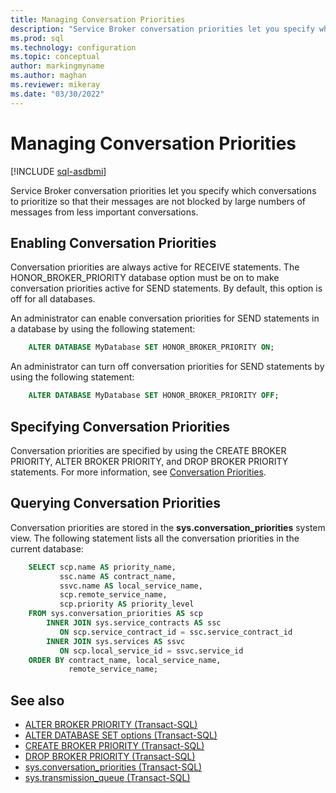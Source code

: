 ```yaml
---
title: Managing Conversation Priorities
description: "Service Broker conversation priorities let you specify which conversations to prioritize so that their messages are not blocked by large numbers of messages from less important conversations."
ms.prod: sql
ms.technology: configuration
ms.topic: conceptual
author: markingmyname
ms.author: maghan
ms.reviewer: mikeray
ms.date: "03/30/2022"
---
```


# Managing Conversation Priorities

[!INCLUDE [sql-asdbmi](../../includes/applies-to-version/sql-asdbmi.md)]

Service Broker conversation priorities let you specify which conversations to prioritize so that their messages are not blocked by large numbers of messages from less important conversations.

## Enabling Conversation Priorities

Conversation priorities are always active for RECEIVE statements. The HONOR_BROKER_PRIORITY database option must be on to make conversation priorities active for SEND statements. By default, this option is off for all databases.

An administrator can enable conversation priorities for SEND statements in a database by using the following statement:

```sql
    ALTER DATABASE MyDatabase SET HONOR_BROKER_PRIORITY ON;
```

An administrator can turn off conversation priorities for SEND statements by using the following statement:

```sql
    ALTER DATABASE MyDatabase SET HONOR_BROKER_PRIORITY OFF;
```

## Specifying Conversation Priorities

Conversation priorities are specified by using the CREATE BROKER PRIORITY, ALTER BROKER PRIORITY, and DROP BROKER PRIORITY statements. For more information, see [Conversation Priorities](conversation-priorities.md).

## Querying Conversation Priorities

Conversation priorities are stored in the **sys.conversation_priorities** system view. The following statement lists all the conversation priorities in the current database:

```sql
    SELECT scp.name AS priority_name,
           ssc.name AS contract_name,
           ssvc.name AS local_service_name,
           scp.remote_service_name,
           scp.priority AS priority_level
    FROM sys.conversation_priorities AS scp
        INNER JOIN sys.service_contracts AS ssc
           ON scp.service_contract_id = ssc.service_contract_id
        INNER JOIN sys.services AS ssvc
           ON scp.local_service_id = ssvc.service_id
    ORDER BY contract_name, local_service_name,
             remote_service_name;
```

## See also

- [ALTER BROKER PRIORITY (Transact-SQL)](../../t-sql/statements/alter-broker-priority-transact-sql.md)
- [ALTER DATABASE SET options (Transact-SQL)](../../t-sql/statements/alter-database-transact-sql-set-options.md)
- [CREATE BROKER PRIORITY (Transact-SQL)](../../t-sql/statements/create-broker-priority-transact-sql.md)
- [DROP BROKER PRIORITY (Transact-SQL)](../../t-sql/statements/drop-broker-priority-transact-sql.md)
- [sys.conversation_priorities (Transact-SQL)](../../relational-databases/system-catalog-views/sys-conversation-priorities-transact-sql.md)
- [sys.transmission_queue (Transact-SQL)](../../relational-databases/system-catalog-views/sys-transmission-queue-transact-sql.md)

